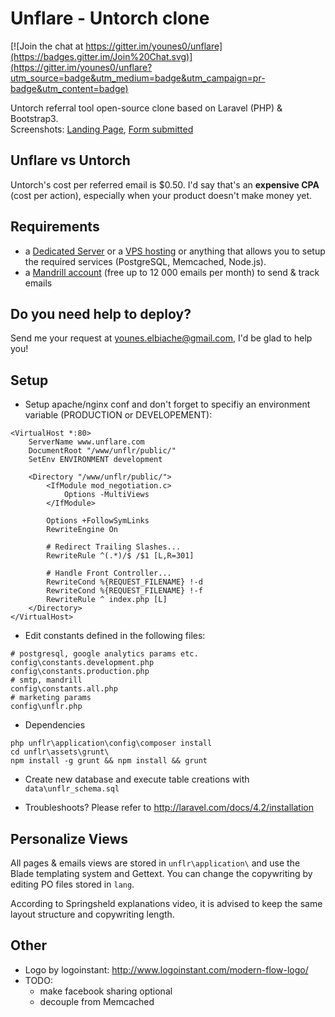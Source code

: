 # Unflare - Untorch clone

[![Join the chat at https://gitter.im/younes0/unflare](https://badges.gitter.im/Join%20Chat.svg)](https://gitter.im/younes0/unflare?utm_source=badge&utm_medium=badge&utm_campaign=pr-badge&utm_content=badge)

Untorch referral tool open-source clone based on Laravel (PHP) & Bootstrap3.  
Screenshots: [Landing Page](https://github.com/younes0/unflare/blob/master/data/docs/unflare-step1.png), [Form submitted](https://github.com/younes0/unflare/blob/master/data/docs/unflare-step2.png)

## Unflare vs Untorch 

Untorch's cost per referred email is $0.50. I'd say that's an **expensive CPA** (cost per action), especially when your product doesn't make money yet.

## Requirements

- a [Dedicated Server](http://www.kimsufi.com/us/en/) or a [VPS hosting](https://www.digitalocean.com/pricing/) or anything that allows you to setup the required services (PostgreSQL, Memcached, Node.js).
- a [Mandrill account](Mandrillapp.com) (free up to 12 000 emails per month) to send & track emails

## Do you need help to deploy?

Send me your request at <younes.elbiache@gmail.com>, I'd be glad to help you!

## Setup

- Setup apache/nginx conf and don't forget to specifiy an environment variable (PRODUCTION or DEVELOPEMENT): 

```shell
<VirtualHost *:80>
	ServerName www.unflare.com
	DocumentRoot "/www/unflr/public/"
	SetEnv ENVIRONMENT development

	<Directory "/www/unflr/public/">
		<IfModule mod_negotiation.c>
			Options -MultiViews
		</IfModule>

		Options +FollowSymLinks
		RewriteEngine On
		
		# Redirect Trailing Slashes...
		RewriteRule ^(.*)/$ /$1 [L,R=301]
		
		# Handle Front Controller...
		RewriteCond %{REQUEST_FILENAME} !-d
		RewriteCond %{REQUEST_FILENAME} !-f
		RewriteRule ^ index.php [L]
	</Directory>
</VirtualHost>
```

- Edit constants defined in the following files:
```shell
# postgresql, google analytics params etc.
config\constants.development.php
config\constants.production.php
# smtp, mandrill
config\constants.all.php
# marketing params
config\unflr.php 
```

- Dependencies
```shell
php unflr\application\config\composer install
cd unflr\assets\grunt\ 
npm install -g grunt && npm install && grunt
```

- Create new database and execute table creations with `data\unflr_schema.sql`

- Troubleshoots? Please refer to <http://laravel.com/docs/4.2/installation>

## Personalize Views

All pages & emails views are stored in `unflr\application\` and use the Blade templating system and Gettext. You can change the copywriting by editing PO files stored in `lang`. 

According to Springsheld explanations video, it is advised to keep the same layout structure and copywriting length.

## Other

- Logo by logoinstant: http://www.logoinstant.com/modern-flow-logo/
- TODO:
	* make facebook sharing optional
	* decouple from Memcached
